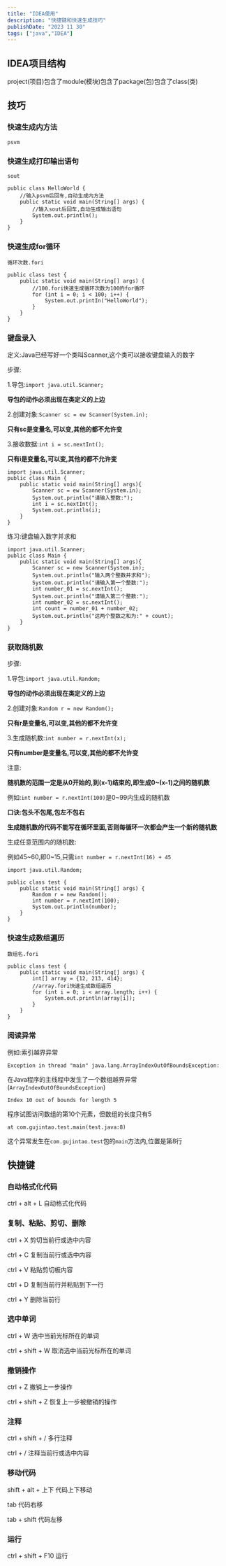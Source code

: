 ```yaml
---
title: "IDEA使用"
description: "快捷键和快速生成技巧"
publishDate: "2023 11 30"
tags: ["java","IDEA"]
---
```


## IDEA项目结构

project(项目)包含了module(模块)包含了package(包)包含了class(类)

## 技巧

### 快速生成内方法

`psvm`

### 快速生成打印输出语句

`sout`

```
public class HelloWorld {
    //输入psvm后回车,自动生成内方法
    public static void main(String[] args) {
        //输入sout后回车,自动生成输出语句
        System.out.println();
    }
}
```

### 快速生成for循环

`循环次数.fori`

```
public class test {
    public static void main(String[] args) {
        //100.fori快速生成循环次数为100的for循环
        for (int i = 0; i < 100; i++) {
            System.out.printIn("HelloWorld");
        }
    }
}
```

### 键盘录入

定义:Java已经写好一个类叫Scanner,这个类可以接收键盘输入的数字

步骤:

1.导包:`import java.util.Scanner;`

**导包的动作必须出现在类定义的上边**

2.创建对象:`Scanner sc = ew Scanner(System.in);`

**只有sc是变量名,可以变,其他的都不允许变**

3.接收数据:`int i = sc.nextInt();`

**只有i是变量名,可以变,其他的都不允许变**

```
import java.util.Scanner;
public class Main {
    public static void main(String[] args){
        Scanner sc = ew Scanner(System.in);
        System.out.println("请输入整数:");
        int i = sc.nextInt();
        System.out.println(i);
    }
}
```

练习:键盘输入数字并求和

```
import java.util.Scanner;
public class Main {
    public static void main(String[] args){
        Scanner sc = new Scanner(System.in);
        System.out.println("输入两个整数并求和");
        System.out.println("请输入第一个整数:");
        int number_01 = sc.nextInt();
        System.out.println("请输入第二个整数:");
        int number_02 = sc.nextInt();
        int count = number_01 + number_02;
        System.out.println("这两个整数之和为:" + count);
    }
}
```

### 获取随机数

步骤:

1.导包:`import java.util.Random;`

**导包的动作必须出现在类定义的上边**

2.创建对象:`Random r = new Random();`

**只有r是变量名,可以变,其他的都不允许变**

3.生成随机数:`int number = r.nextInt(x);`

**只有number是变量名,可以变,其他的都不允许变**

注意:

**随机数的范围一定是从0开始的,到(x-1)结束的,即生成0~(x-1)之间的随机数**

例如:`int number = r.nextInt(100)`是0~99内生成的随机数

**口诀:包头不包尾,包左不包右**

**生成随机数的代码不能写在循环里面,否则每循环一次都会产生一个新的随机数**

生成任意范围内的随机数:

例如45~60,即0~15,只需`int number = r.nextInt(16) + 45`

```
import java.util.Random;

public class test {
    public static void main(String[] args) {
        Random r = new Random();
        int number = r.nextInt(100);
        System.out.println(number);
    }
}
```

### 快速生成数组遍历

`数组名.fori`

```
public class test {
    public static void main(String[] args) {
        int[] array = {12, 213, 414};
        //array.fori快速生成数组遍历
        for (int i = 0; i < array.length; i++) {
            System.out.println(array[i]);
        }
    }
}
```

### 阅读异常

例如:索引越界异常

`Exception in thread "main" java.lang.ArrayIndexOutOfBoundsException: `

在Java程序的主线程中发生了一个数组越界异常(`ArrayIndexOutOfBoundsException`)

`Index 10 out of bounds for length 5`

程序试图访问数组的第10个元素，但数组的长度只有5

`at com.gujintao.test.main(test.java:8)`

这个异常发生在`com.gujintao.test`包的`main`方法内,位置是第8行

## 快捷键

### 自动格式化代码

ctrl + alt + L    自动格式化代码     

### 复制、粘贴、剪切、删除

ctrl + X    剪切当前行或选中内容

ctrl + C    复制当前行或选中内容

ctrl + V    粘贴剪切板内容

ctrl + D    复制当前行并粘贴到下一行

ctrl + Y    删除当前行

### 选中单词

ctrl + W    选中当前光标所在的单词

ctrl + shift + W    取消选中当前光标所在的单词

### 撤销操作

ctrl + Z    撤销上一步操作

ctrl + shift + Z    恢复上一步被撤销的操作

### 注释

ctrl + shift + /    多行注释

ctrl + /    注释当前行或选中内容

### 移动代码

shift + alt + 上下    代码上下移动

tab    代码右移

tab + shift    代码左移

### 运行

ctrl + shift + F10    运行
